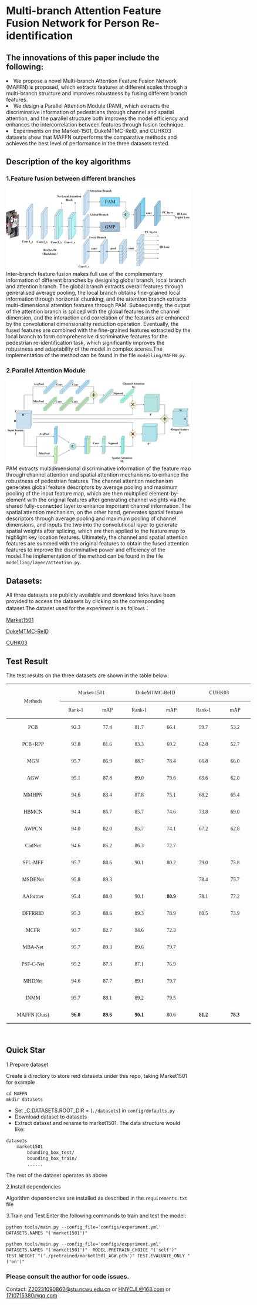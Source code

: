 # Multi-branch Attention Feature Fusion Network for Person Re-identification

## The innovations of this paper include the following:
<li>We propose a novel Multi-branch Attention Feature Fusion Network (MAFFN) is proposed, which extracts features at different scales through a multi-branch structure and improves robustness by fusing different branch features. </li>
<li>We design a Parallel Attention Module (PAM), which extracts the discriminative information of pedestrians through channel and spatial attention, and the parallel structure both improves the model efficiency and enhances the intercorrelation between features through fusion technique. </li>
<li>Experiments on the Market-1501, DukeMTMC-ReID, and CUHK03 datasets show that MAFFN outperforms the comparative methods and achieves the best level of performance in the three datasets tested. </li>

## Description of the key algorithms
### 1.Feature fusion between different branches
![](./image/network.jpg)
Inter-branch feature fusion makes full use of the complementary information of different branches by designing global branch, local branch and attention branch. The global branch extracts overall features through generalised average pooling, the local branch obtains fine-grained local information through horizontal chunking, and the attention branch extracts multi-dimensional attention features through PAM. Subsequently, the output of the attention branch is spliced with the global features in the channel dimension, and the interaction and correlation of the features are enhanced by the convolutional dimensionality reduction operation. Eventually, the fused features are combined with the fine-grained features extracted by the local branch to form comprehensive discriminative features for the pedestrian re-identification task, which significantly improves the robustness and adaptability of the model in complex scenes.The implementation of the method can be found in the file `modelling/MAFFN.py`.

### 2.Parallel Attention Module
![](./image/PAM.jpg)
PAM extracts multidimensional discriminative information of the feature map through channel attention and spatial attention mechanisms to enhance the robustness of pedestrian features. The channel attention mechanism generates global feature descriptors by average pooling and maximum pooling of the input feature map, which are then multiplied element-by-element with the original features after generating channel weights via the shared fully-connected layer to enhance important channel information. The spatial attention mechanism, on the other hand, generates spatial feature descriptors through average pooling and maximum pooling of channel dimensions, and inputs the two into the convolutional layer to generate spatial weights after splicing, which are then applied to the feature map to highlight key location features. Ultimately, the channel and spatial attention features are summed with the original features to obtain the fused attention features to improve the discriminative power and efficiency of the model.The implementation of the method can be found in the file `modelling/layer/attention.py`.

## Datasets: 
All three datasets are publicly available and download links have been provided to access the datasets by clicking on the corresponding dataset.The dataset used for the experiment is as follows：

[Market1501](https://www.kaggle.com/datasets/sachinsarkar/market1501)

[DukeMTMC-ReID](https://www.kaggle.com/datasets/whurobin/dukemtmcreid)

[CUHK03](https://www.kaggle.com/datasets/priyanagda/cuhk03)

## Test Result
The test results on the three datasets are shown in the table below:
<div>

<table class=MsoTableGrid border=1 cellspacing=0 cellpadding=0 width=600
 style='width:500.15pt;border-collapse:collapse;border:none'>
 <thead>
  <tr>
   <td width=132 rowspan=2 style='width:99.2pt;border-top:solid windowtext 1.0pt;
   border-left:none;border-bottom:solid windowtext 1.0pt;border-right:none;
   padding:0cm 5.4pt 0cm 5.4pt'>
   <p class=MsoNormal align=center style='text-align:center'><span lang=EN-US
   style='font-family:"Times New Roman",serif'>Methods</span></p>
   </td>
   <td width=142 colspan=2 style='width:106.35pt;border-top:solid windowtext 1.0pt;
   border-left:none;border-bottom:solid windowtext 1.0pt;border-right:none;
   padding:0cm 5.4pt 0cm 5.4pt'>
   <p class=MsoNormal align=center style='text-align:center'><span lang=EN-US
   style='font-family:"Times New Roman",serif'>Market-1501</span></p>
   </td>
   <td width=142 colspan=2 style='width:106.3pt;border-top:solid windowtext 1.0pt;
   border-left:none;border-bottom:solid windowtext 1.0pt;border-right:none;
   padding:0cm 5.4pt 0cm 5.4pt'>
   <p class=MsoNormal align=center style='text-align:center'><span lang=EN-US
   style='font-family:"Times New Roman",serif'>DukeMTMC-ReID</span></p>
   </td>
   <td width=142 colspan=2 style='width:106.3pt;border-top:solid windowtext 1.0pt;
   border-left:none;border-bottom:solid windowtext 1.0pt;border-right:none;
   padding:0cm 5.4pt 0cm 5.4pt'>
   <p class=MsoNormal align=center style='text-align:center'><span lang=EN-US
   style='font-family:"Times New Roman",serif'>CUHK03</span></p>
   </td>
  </tr>
  <tr>
   <td width=71 style='width:55.15pt;border:none;border-bottom:solid windowtext 1.0pt;
   padding:0cm 5.4pt 0cm 5.4pt'>
   <p class=MsoNormal align=center style='text-align:center'><span lang=EN-US
   style='font-family:"Times New Roman",serif'>Rank-1</span></p>
   </td>
   <td width=71 style='width:53.2pt;border:none;border-bottom:solid windowtext 1.0pt;
   padding:0cm 5.4pt 0cm 5.4pt'>
   <p class=MsoNormal align=center style='text-align:center'><span lang=EN-US
   style='font-family:"Times New Roman",serif'>mAP</span></p>
   </td>
   <td width=71 style='width:55.15pt;border:none;border-bottom:solid windowtext 1.0pt;
   padding:0cm 5.4pt 0cm 5.4pt'>
   <p class=MsoNormal align=center style='text-align:center'><span lang=EN-US
   style='font-family:"Times New Roman",serif'>Rank-1</span></p>
   </td>
   <td width=71 style='width:55.15pt;border:none;border-bottom:solid windowtext 1.0pt;
   padding:0cm 5.4pt 0cm 5.4pt'>
   <p class=MsoNormal align=center style='text-align:center'><span lang=EN-US
   style='font-family:"Times New Roman",serif'>mAP</span></p>
   </td>
   <td width=71 style='width:55.15pt;border:none;border-bottom:solid windowtext 1.0pt;
   padding:0cm 5.4pt 0cm 5.4pt'>
   <p class=MsoNormal align=center style='text-align:center'><span lang=EN-US
   style='font-family:"Times New Roman",serif'>Rank-1</span></p>
   </td>
   <td width=71 style='width:53.15pt;border:none;border-bottom:solid windowtext 1.0pt;
   padding:0cm 5.4pt 0cm 5.4pt'>
   <p class=MsoNormal align=center style='text-align:center'><span lang=EN-US
   style='font-family:"Times New Roman",serif'>mAP</span></p>
   </td>
  </tr>
 </thead>
 <tr>
  <td width=132 style='width:99.2pt;border:none;padding:0cm 5.4pt 0cm 5.4pt'>
  <p class=MsoNormal align=center style='text-align:center'><span lang=EN-US
  style='font-family:"Times New Roman",serif'>PCB</span></p>
  </td>
  <td width=71 style='width:55.15pt;border:none;padding:0cm 5.4pt 0cm 5.4pt'>
  <p class=MsoNormal align=center style='text-align:center'><span lang=EN-US
  style='font-family:"Times New Roman",serif'>92.3</span></p>
  </td>
  <td width=71 style='width:53.2pt;border:none;padding:0cm 5.4pt 0cm 5.4pt'>
  <p class=MsoNormal align=center style='text-align:center'><span lang=EN-US
  style='font-family:"Times New Roman",serif'>77.4</span></p>
  </td>
  <td width=71 style='width:55.15pt;border:none;padding:0cm 5.4pt 0cm 5.4pt'>
  <p class=MsoNormal align=center style='text-align:center'><span lang=EN-US
  style='font-family:"Times New Roman",serif'>81.7</span></p>
  </td>
  <td width=71 style='width:53.15pt;border:none;padding:0cm 5.4pt 0cm 5.4pt'>
  <p class=MsoNormal align=center style='text-align:center'><span lang=EN-US
  style='font-family:"Times New Roman",serif'>66.1</span></p>
  </td>
  <td width=71 style='width:53.15pt;border:none;padding:0cm 5.4pt 0cm 5.4pt'>
  <p class=MsoNormal align=center style='text-align:center'><span lang=EN-US
  style='font-family:"Times New Roman",serif'>59.7</span></p>
  </td>
  <td width=71 style='width:53.15pt;border:none;padding:0cm 5.4pt 0cm 5.4pt'>
  <p class=MsoNormal align=center style='text-align:center'><span lang=EN-US
  style='font-family:"Times New Roman",serif'>53.2</span></p>
  </td>
 </tr>
 <tr>
  <td width=132 style='width:99.2pt;border:none;padding:0cm 5.4pt 0cm 5.4pt'>
  <p class=MsoNormal align=center style='text-align:center'><span lang=EN-US
  style='font-family:"Times New Roman",serif'>PCB+RPP</span></p>
  </td>
  <td width=71 style='width:53.15pt;border:none;padding:0cm 5.4pt 0cm 5.4pt'>
  <p class=MsoNormal align=center style='text-align:center'><span lang=EN-US
  style='font-family:"Times New Roman",serif'>93.8</span></p>
  </td>
  <td width=71 style='width:53.2pt;border:none;padding:0cm 5.4pt 0cm 5.4pt'>
  <p class=MsoNormal align=center style='text-align:center'><span lang=EN-US
  style='font-family:"Times New Roman",serif'>81.6</span></p>
  </td>
  <td width=71 style='width:53.15pt;border:none;padding:0cm 5.4pt 0cm 5.4pt'>
  <p class=MsoNormal align=center style='text-align:center'><span lang=EN-US
  style='font-family:"Times New Roman",serif'>83.3</span></p>
  </td>
  <td width=71 style='width:53.15pt;border:none;padding:0cm 5.4pt 0cm 5.4pt'>
  <p class=MsoNormal align=center style='text-align:center'><span lang=EN-US
  style='font-family:"Times New Roman",serif'>69.2</span></p>
  </td>
  <td width=71 style='width:53.15pt;border:none;padding:0cm 5.4pt 0cm 5.4pt'>
  <p class=MsoNormal align=center style='text-align:center'><span lang=EN-US
  style='font-family:"Times New Roman",serif'>62.8</span></p>
  </td>
  <td width=71 style='width:53.15pt;border:none;padding:0cm 5.4pt 0cm 5.4pt'>
  <p class=MsoNormal align=center style='text-align:center'><span lang=EN-US
  style='font-family:"Times New Roman",serif'>52.7</span></p>
  </td>
 </tr>
 <tr>
  <td width=132 style='width:99.2pt;border:none;padding:0cm 5.4pt 0cm 5.4pt'>
  <p class=MsoNormal align=center style='text-align:center'><span lang=EN-US
  style='font-family:"Times New Roman",serif'>MGN</span></p>
  </td>
  <td width=71 style='width:53.15pt;border:none;padding:0cm 5.4pt 0cm 5.4pt'>
  <p class=MsoNormal align=center style='text-align:center'><span lang=EN-US
  style='font-family:"Times New Roman",serif'>95.7</span></p>
  </td>
  <td width=71 style='width:53.2pt;border:none;padding:0cm 5.4pt 0cm 5.4pt'>
  <p class=MsoNormal align=center style='text-align:center'><span lang=EN-US
  style='font-family:"Times New Roman",serif'>86.9</span></p>
  </td>
  <td width=71 style='width:53.15pt;border:none;padding:0cm 5.4pt 0cm 5.4pt'>
  <p class=MsoNormal align=center style='text-align:center'><span lang=EN-US
  style='font-family:"Times New Roman",serif'>88.7</span></p>
  </td>
  <td width=71 style='width:53.15pt;border:none;padding:0cm 5.4pt 0cm 5.4pt'>
  <p class=MsoNormal align=center style='text-align:center'><span lang=EN-US
  style='font-family:"Times New Roman",serif'>78.4</span></p>
  </td>
  <td width=71 style='width:53.15pt;border:none;padding:0cm 5.4pt 0cm 5.4pt'>
  <p class=MsoNormal align=center style='text-align:center'><span lang=EN-US
  style='font-family:"Times New Roman",serif'>66.8</span></p>
  </td>
  <td width=71 style='width:53.15pt;border:none;padding:0cm 5.4pt 0cm 5.4pt'>
  <p class=MsoNormal align=center style='text-align:center'><span lang=EN-US
  style='font-family:"Times New Roman",serif'>66.0</span></p>
  </td>
 </tr>
 <tr>
  <td width=132 style='width:99.2pt;border:none;padding:0cm 5.4pt 0cm 5.4pt'>
  <p class=MsoNormal align=center style='text-align:center'><span lang=EN-US
  style='font-family:"Times New Roman",serif'>AGW</span></p>
  </td>
  <td width=71 style='width:53.15pt;border:none;padding:0cm 5.4pt 0cm 5.4pt'>
  <p class=MsoNormal align=center style='text-align:center'><span lang=EN-US
  style='font-family:"Times New Roman",serif'>95.1</span></p>
  </td>
  <td width=71 style='width:53.2pt;border:none;padding:0cm 5.4pt 0cm 5.4pt'>
  <p class=MsoNormal align=center style='text-align:center'><span lang=EN-US
  style='font-family:"Times New Roman",serif'>87.8</span></p>
  </td>
  <td width=71 style='width:53.15pt;border:none;padding:0cm 5.4pt 0cm 5.4pt'>
  <p class=MsoNormal align=center style='text-align:center'><span lang=EN-US
  style='font-family:"Times New Roman",serif'>89.0</span></p>
  </td>
  <td width=71 style='width:53.15pt;border:none;padding:0cm 5.4pt 0cm 5.4pt'>
  <p class=MsoNormal align=center style='text-align:center'><span lang=EN-US
  style='font-family:"Times New Roman",serif'>79.6</span></p>
  </td>
  <td width=71 style='width:53.15pt;border:none;padding:0cm 5.4pt 0cm 5.4pt'>
  <p class=MsoNormal align=center style='text-align:center'><span lang=EN-US
  style='font-family:"Times New Roman",serif'>63.6</span></p>
  </td>
  <td width=71 style='width:53.15pt;border:none;padding:0cm 5.4pt 0cm 5.4pt'>
  <p class=MsoNormal align=center style='text-align:center'><span lang=EN-US
  style='font-family:"Times New Roman",serif'>62.0</span></p>
  </td>
 </tr>
 <tr>
  <td width=132 style='width:99.2pt;border:none;padding:0cm 5.4pt 0cm 5.4pt'>
  <p class=MsoNormal align=center style='text-align:center'><span lang=EN-US
  style='font-family:"Times New Roman",serif'>MMHPN</span></p>
  </td>
  <td width=71 style='width:53.15pt;border:none;padding:0cm 5.4pt 0cm 5.4pt'>
  <p class=MsoNormal align=center style='text-align:center'><span lang=EN-US
  style='font-family:"Times New Roman",serif'>94.6</span></p>
  </td>
  <td width=71 style='width:53.2pt;border:none;padding:0cm 5.4pt 0cm 5.4pt'>
  <p class=MsoNormal align=center style='text-align:center'><span lang=EN-US
  style='font-family:"Times New Roman",serif'>83.4</span></p>
  </td>
  <td width=71 style='width:53.15pt;border:none;padding:0cm 5.4pt 0cm 5.4pt'>
  <p class=MsoNormal align=center style='text-align:center'><span lang=EN-US
  style='font-family:"Times New Roman",serif'>87.8</span></p>
  </td>
  <td width=71 style='width:53.15pt;border:none;padding:0cm 5.4pt 0cm 5.4pt'>
  <p class=MsoNormal align=center style='text-align:center'><span lang=EN-US
  style='font-family:"Times New Roman",serif'>75.1</span></p>
  </td>
  <td width=71 style='width:53.15pt;border:none;padding:0cm 5.4pt 0cm 5.4pt'>
  <p class=MsoNormal align=center style='text-align:center'><span lang=EN-US
  style='font-family:"Times New Roman",serif'>68.2</span></p>
  </td>
  <td width=71 style='width:53.15pt;border:none;padding:0cm 5.4pt 0cm 5.4pt'>
  <p class=MsoNormal align=center style='text-align:center'><span lang=EN-US
  style='font-family:"Times New Roman",serif'>65.4</span></p>
  </td>
 </tr>
 <tr>
  <td width=132 style='width:99.2pt;border:none;padding:0cm 5.4pt 0cm 5.4pt'>
  <p class=MsoNormal align=center style='text-align:center'><span lang=EN-US
  style='font-family:"Times New Roman",serif'>HBMCN</span></p>
  </td>
  <td width=71 style='width:53.15pt;border:none;padding:0cm 5.4pt 0cm 5.4pt'>
  <p class=MsoNormal align=center style='text-align:center'><span lang=EN-US
  style='font-family:"Times New Roman",serif'>94.4</span></p>
  </td>
  <td width=71 style='width:53.2pt;border:none;padding:0cm 5.4pt 0cm 5.4pt'>
  <p class=MsoNormal align=center style='text-align:center'><span lang=EN-US
  style='font-family:"Times New Roman",serif'>85.7</span></p>
  </td>
  <td width=71 style='width:53.15pt;border:none;padding:0cm 5.4pt 0cm 5.4pt'>
  <p class=MsoNormal align=center style='text-align:center'><span lang=EN-US
  style='font-family:"Times New Roman",serif'>85.7</span></p>
  </td>
  <td width=71 style='width:53.15pt;border:none;padding:0cm 5.4pt 0cm 5.4pt'>
  <p class=MsoNormal align=center style='text-align:center'><span lang=EN-US
  style='font-family:"Times New Roman",serif'>74.6</span></p>
  </td>
  <td width=71 style='width:53.15pt;border:none;padding:0cm 5.4pt 0cm 5.4pt'>
  <p class=MsoNormal align=center style='text-align:center'><span lang=EN-US
  style='font-family:"Times New Roman",serif'>73.8</span></p>
  </td>
  <td width=71 style='width:53.15pt;border:none;padding:0cm 5.4pt 0cm 5.4pt'>
  <p class=MsoNormal align=center style='text-align:center'><span lang=EN-US
  style='font-family:"Times New Roman",serif'>69.0</span></p>
  </td>
 </tr>
 <tr>
  <td width=132 style='width:99.2pt;border:none;padding:0cm 5.4pt 0cm 5.4pt'>
  <p class=MsoNormal align=center style='text-align:center'><span lang=EN-US
  style='font-family:"Times New Roman",serif'>AWPCN</span></p>
  </td>
  <td width=71 style='width:53.15pt;border:none;padding:0cm 5.4pt 0cm 5.4pt'>
  <p class=MsoNormal align=center style='text-align:center'><span lang=EN-US
  style='font-family:"Times New Roman",serif'>94.0</span></p>
  </td>
  <td width=71 style='width:53.2pt;border:none;padding:0cm 5.4pt 0cm 5.4pt'>
  <p class=MsoNormal align=center style='text-align:center'><span lang=EN-US
  style='font-family:"Times New Roman",serif'>82.0</span></p>
  </td>
  <td width=71 style='width:53.15pt;border:none;padding:0cm 5.4pt 0cm 5.4pt'>
  <p class=MsoNormal align=center style='text-align:center'><span lang=EN-US
  style='font-family:"Times New Roman",serif'>85.7</span></p>
  </td>
  <td width=71 style='width:53.15pt;border:none;padding:0cm 5.4pt 0cm 5.4pt'>
  <p class=MsoNormal align=center style='text-align:center'><span lang=EN-US
  style='font-family:"Times New Roman",serif'>74.1</span></p>
  </td>
  <td width=71 style='width:53.15pt;border:none;padding:0cm 5.4pt 0cm 5.4pt'>
  <p class=MsoNormal align=center style='text-align:center'><span lang=EN-US
  style='font-family:"Times New Roman",serif'>67.2</span></p>
  </td>
  <td width=71 style='width:53.15pt;border:none;padding:0cm 5.4pt 0cm 5.4pt'>
  <p class=MsoNormal align=center style='text-align:center'><span lang=EN-US
  style='font-family:"Times New Roman",serif'>62.8</span></p>
  </td>
 </tr>
 <tr>
  <td width=132 style='width:99.2pt;border:none;padding:0cm 5.4pt 0cm 5.4pt'>
  <p class=MsoNormal align=center style='text-align:center'><span lang=EN-US
  style='font-family:"Times New Roman",serif'>CadNet</span></p>
  </td>
  <td width=71 style='width:53.15pt;border:none;padding:0cm 5.4pt 0cm 5.4pt'>
  <p class=MsoNormal align=center style='text-align:center'><span lang=EN-US
  style='font-family:"Times New Roman",serif'>94.6</span></p>
  </td>
  <td width=71 style='width:53.2pt;border:none;padding:0cm 5.4pt 0cm 5.4pt'>
  <p class=MsoNormal align=center style='text-align:center'><span lang=EN-US
  style='font-family:"Times New Roman",serif'>85.2</span></p>
  </td>
  <td width=71 style='width:53.15pt;border:none;padding:0cm 5.4pt 0cm 5.4pt'>
  <p class=MsoNormal align=center style='text-align:center'><span lang=EN-US
  style='font-family:"Times New Roman",serif'>86.3</span></p>
  </td>
  <td width=71 style='width:53.15pt;border:none;padding:0cm 5.4pt 0cm 5.4pt'>
  <p class=MsoNormal align=center style='text-align:center'><span lang=EN-US
  style='font-family:"Times New Roman",serif'>72.7</span></p>
  </td>
  <td width=71 style='width:53.15pt;border:none;padding:0cm 5.4pt 0cm 5.4pt'>
  <p class=MsoNormal align=center style='text-align:center'><span lang=EN-US
  style='font-family:"Times New Roman",serif'>&nbsp;</span></p>
  </td>
  <td width=71 style='width:53.15pt;border:none;padding:0cm 5.4pt 0cm 5.4pt'>
  <p class=MsoNormal align=center style='text-align:center'><span lang=EN-US
  style='font-family:"Times New Roman",serif'>&nbsp;</span></p>
  </td>
 </tr>
 <tr>
  <td width=132 style='width:99.2pt;border:none;padding:0cm 5.4pt 0cm 5.4pt'>
  <p class=MsoNormal align=center style='text-align:center'><span lang=EN-US
  style='font-family:"Times New Roman",serif'>SFL-MFF</span></p>
  </td>
  <td width=71 style='width:53.15pt;border:none;padding:0cm 5.4pt 0cm 5.4pt'>
  <p class=MsoNormal align=center style='text-align:center'><span lang=EN-US
  style='font-family:"Times New Roman",serif'>95.7</span></p>
  </td>
  <td width=71 style='width:53.2pt;border:none;padding:0cm 5.4pt 0cm 5.4pt'>
  <p class=MsoNormal align=center style='text-align:center'><span lang=EN-US
  style='font-family:"Times New Roman",serif'>88.6</span></p>
  </td>
  <td width=71 style='width:53.15pt;border:none;padding:0cm 5.4pt 0cm 5.4pt'>
  <p class=MsoNormal align=center style='text-align:center'><span lang=EN-US
  style='font-family:"Times New Roman",serif'>90.1</span></p>
  </td>
  <td width=71 style='width:53.15pt;border:none;padding:0cm 5.4pt 0cm 5.4pt'>
  <p class=MsoNormal align=center style='text-align:center'><span lang=EN-US
  style='font-family:"Times New Roman",serif'>80.2</span></p>
  </td>
  <td width=71 style='width:53.15pt;border:none;padding:0cm 5.4pt 0cm 5.4pt'>
  <p class=MsoNormal align=center style='text-align:center'><span lang=EN-US
  style='font-family:"Times New Roman",serif'>79.0</span></p>
  </td>
  <td width=71 style='width:53.15pt;border:none;padding:0cm 5.4pt 0cm 5.4pt'>
  <p class=MsoNormal align=center style='text-align:center'><span lang=EN-US
  style='font-family:"Times New Roman",serif'>75.8</span></p>
  </td>
 </tr>
 <tr>
  <td width=132 style='width:99.2pt;border:none;padding:0cm 5.4pt 0cm 5.4pt'>
  <p class=MsoNormal align=center style='text-align:center'><span lang=EN-US
  style='font-family:"Times New Roman",serif'>MSDENet</span></p>
  </td>
  <td width=71 style='width:53.15pt;border:none;padding:0cm 5.4pt 0cm 5.4pt'>
  <p class=MsoNormal align=center style='text-align:center'><span lang=EN-US
  style='font-family:"Times New Roman",serif'>95.8</span></p>
  </td>
  <td width=71 style='width:53.2pt;border:none;padding:0cm 5.4pt 0cm 5.4pt'>
  <p class=MsoNormal align=center style='text-align:center'><span lang=EN-US
  style='font-family:"Times New Roman",serif'>89.3</span></p>
  </td>
  <td width=71 style='width:53.15pt;border:none;padding:0cm 5.4pt 0cm 5.4pt'>
  <p class=MsoNormal align=center style='text-align:center'><span lang=EN-US
  style='font-family:"Times New Roman",serif'>&nbsp;</span></p>
  </td>
  <td width=71 style='width:53.15pt;border:none;padding:0cm 5.4pt 0cm 5.4pt'>
  <p class=MsoNormal align=center style='text-align:center'><span lang=EN-US
  style='font-family:"Times New Roman",serif'>&nbsp;</span></p>
  </td>
  <td width=71 style='width:53.15pt;border:none;padding:0cm 5.4pt 0cm 5.4pt'>
  <p class=MsoNormal align=center style='text-align:center'><span lang=EN-US
  style='font-family:"Times New Roman",serif'>78.4</span></p>
  </td>
  <td width=71 style='width:53.15pt;border:none;padding:0cm 5.4pt 0cm 5.4pt'>
  <p class=MsoNormal align=center style='text-align:center'><span lang=EN-US
  style='font-family:"Times New Roman",serif'>75.7</span></p>
  </td>
 </tr>
 <tr>
  <td width=132 style='width:99.2pt;border:none;padding:0cm 5.4pt 0cm 5.4pt'>
  <p class=MsoNormal align=center style='text-align:center'><span lang=EN-US
  style='font-family:"Times New Roman",serif'>AAformer</span></p>
  </td>
  <td width=71 style='width:53.15pt;border:none;padding:0cm 5.4pt 0cm 5.4pt'>
  <p class=MsoNormal align=center style='text-align:center'><span lang=EN-US
  style='font-family:"Times New Roman",serif'>95.4</span></p>
  </td>
  <td width=71 style='width:53.2pt;border:none;padding:0cm 5.4pt 0cm 5.4pt'>
  <p class=MsoNormal align=center style='text-align:center'><span lang=EN-US
  style='font-family:"Times New Roman",serif'>88.0</span></p>
  </td>
  <td width=71 style='width:53.15pt;border:none;padding:0cm 5.4pt 0cm 5.4pt'>
  <p class=MsoNormal align=center style='text-align:center'><span lang=EN-US
  style='font-family:"Times New Roman",serif'>90.1</span></p>
  </td>
  <td width=71 style='width:53.15pt;border:none;padding:0cm 5.4pt 0cm 5.4pt'>
  <p class=MsoNormal align=center style='text-align:center'><b><span
  lang=EN-US style='font-family:"Times New Roman",serif'>80.9</span></b></p>
  </td>
  <td width=71 style='width:53.15pt;border:none;padding:0cm 5.4pt 0cm 5.4pt'>
  <p class=MsoNormal align=center style='text-align:center'><span lang=EN-US
  style='font-family:"Times New Roman",serif'>78.1</span></p>
  </td>
  <td width=71 style='width:53.15pt;border:none;padding:0cm 5.4pt 0cm 5.4pt'>
  <p class=MsoNormal align=center style='text-align:center'><span lang=EN-US
  style='font-family:"Times New Roman",serif'>77.2</span></p>
  </td>
 </tr>
 <tr>
  <td width=132 style='width:99.2pt;border:none;padding:0cm 5.4pt 0cm 5.4pt'>
  <p class=MsoNormal align=center style='text-align:center'><span lang=EN-US
  style='font-family:"Times New Roman",serif'>DFFRRID</span></p>
  </td>
  <td width=71 style='width:53.15pt;border:none;padding:0cm 5.4pt 0cm 5.4pt'>
  <p class=MsoNormal align=center style='text-align:center'><span lang=EN-US
  style='font-family:"Times New Roman",serif'>95.3</span></p>
  </td>
  <td width=71 style='width:53.2pt;border:none;padding:0cm 5.4pt 0cm 5.4pt'>
  <p class=MsoNormal align=center style='text-align:center'><span lang=EN-US
  style='font-family:"Times New Roman",serif'>88.6</span></p>
  </td>
  <td width=71 style='width:53.15pt;border:none;padding:0cm 5.4pt 0cm 5.4pt'>
  <p class=MsoNormal align=center style='text-align:center'><span lang=EN-US
  style='font-family:"Times New Roman",serif'>89.3</span></p>
  </td>
  <td width=71 style='width:53.15pt;border:none;padding:0cm 5.4pt 0cm 5.4pt'>
  <p class=MsoNormal align=center style='text-align:center'><span lang=EN-US
  style='font-family:"Times New Roman",serif'>78.9</span></p>
  </td>
  <td width=71 style='width:53.15pt;border:none;padding:0cm 5.4pt 0cm 5.4pt'>
  <p class=MsoNormal align=center style='text-align:center'><span lang=EN-US
  style='font-family:"Times New Roman",serif'>80.5</span></p>
  </td>
  <td width=71 style='width:53.15pt;border:none;padding:0cm 5.4pt 0cm 5.4pt'>
  <p class=MsoNormal align=center style='text-align:center'><span lang=EN-US
  style='font-family:"Times New Roman",serif'>73.9</span></p>
  </td>
 </tr>
 <tr>
  <td width=132 style='width:99.2pt;border:none;padding:0cm 5.4pt 0cm 5.4pt'>
  <p class=MsoNormal align=center style='text-align:center'><span lang=EN-US
  style='font-family:"Times New Roman",serif'>MCFR</span></p>
  </td>
  <td width=71 style='width:53.15pt;border:none;padding:0cm 5.4pt 0cm 5.4pt'>
  <p class=MsoNormal align=center style='text-align:center'><span lang=EN-US
  style='font-family:"Times New Roman",serif'>93.7</span></p>
  </td>
  <td width=71 style='width:53.2pt;border:none;padding:0cm 5.4pt 0cm 5.4pt'>
  <p class=MsoNormal align=center style='text-align:center'><span lang=EN-US
  style='font-family:"Times New Roman",serif'>82.7</span></p>
  </td>
  <td width=71 style='width:53.15pt;border:none;padding:0cm 5.4pt 0cm 5.4pt'>
  <p class=MsoNormal align=center style='text-align:center'><span lang=EN-US
  style='font-family:"Times New Roman",serif'>84.6</span></p>
  </td>
  <td width=71 style='width:53.15pt;border:none;padding:0cm 5.4pt 0cm 5.4pt'>
  <p class=MsoNormal align=center style='text-align:center'><span lang=EN-US
  style='font-family:"Times New Roman",serif'>72.3</span></p>
  </td>
  <td width=71 style='width:53.15pt;border:none;padding:0cm 5.4pt 0cm 5.4pt'>
  <p class=MsoNormal align=center style='text-align:center'><span lang=EN-US
  style='font-family:"Times New Roman",serif'>&nbsp;</span></p>
  </td>
  <td width=71 style='width:53.15pt;border:none;padding:0cm 5.4pt 0cm 5.4pt'>
  <p class=MsoNormal align=center style='text-align:center'><span lang=EN-US
  style='font-family:"Times New Roman",serif'>&nbsp;</span></p>
  </td>
 </tr>
 <tr>
  <td width=132 style='width:99.2pt;border:none;padding:0cm 5.4pt 0cm 5.4pt'>
  <p class=MsoNormal align=center style='text-align:center'><span lang=EN-US
  style='font-family:"Times New Roman",serif'>MBA-Net</span></p>
  </td>
  <td width=71 style='width:53.15pt;border:none;padding:0cm 5.4pt 0cm 5.4pt'>
  <p class=MsoNormal align=center style='text-align:center'><span lang=EN-US
  style='font-family:"Times New Roman",serif'>95.7</span></p>
  </td>
  <td width=71 style='width:53.2pt;border:none;padding:0cm 5.4pt 0cm 5.4pt'>
  <p class=MsoNormal align=center style='text-align:center'><span lang=EN-US
  style='font-family:"Times New Roman",serif'>89.3</span></p>
  </td>
  <td width=71 style='width:53.15pt;border:none;padding:0cm 5.4pt 0cm 5.4pt'>
  <p class=MsoNormal align=center style='text-align:center'><span lang=EN-US
  style='font-family:"Times New Roman",serif'>89.6</span></p>
  </td>
  <td width=71 style='width:53.15pt;border:none;padding:0cm 5.4pt 0cm 5.4pt'>
  <p class=MsoNormal align=center style='text-align:center'><span lang=EN-US
  style='font-family:"Times New Roman",serif'>79.7</span></p>
  </td>
  <td width=71 style='width:53.15pt;border:none;padding:0cm 5.4pt 0cm 5.4pt'>
  <p class=MsoNormal align=center style='text-align:center'><span lang=EN-US
  style='font-family:"Times New Roman",serif'>&nbsp;</span></p>
  </td>
  <td width=71 style='width:53.15pt;border:none;padding:0cm 5.4pt 0cm 5.4pt'>
  <p class=MsoNormal align=center style='text-align:center'><span lang=EN-US
  style='font-family:"Times New Roman",serif'>&nbsp;</span></p>
  </td>
 </tr>
 <tr>
  <td width=132 style='width:99.2pt;border:none;padding:0cm 5.4pt 0cm 5.4pt'>
  <p class=MsoNormal align=center style='text-align:center'><span lang=EN-US
  style='font-family:"Times New Roman",serif'>PSF-C-Net</span></p>
  </td>
  <td width=71 style='width:53.15pt;border:none;padding:0cm 5.4pt 0cm 5.4pt'>
  <p class=MsoNormal align=center style='text-align:center'><span lang=EN-US
  style='font-family:"Times New Roman",serif'>95.2</span></p>
  </td>
  <td width=71 style='width:53.2pt;border:none;padding:0cm 5.4pt 0cm 5.4pt'>
  <p class=MsoNormal align=center style='text-align:center'><span lang=EN-US
  style='font-family:"Times New Roman",serif'>87.3</span></p>
  </td>
  <td width=71 style='width:53.15pt;border:none;padding:0cm 5.4pt 0cm 5.4pt'>
  <p class=MsoNormal align=center style='text-align:center'><span lang=EN-US
  style='font-family:"Times New Roman",serif'>87.1</span></p>
  </td>
  <td width=71 style='width:53.15pt;border:none;padding:0cm 5.4pt 0cm 5.4pt'>
  <p class=MsoNormal align=center style='text-align:center'><span lang=EN-US
  style='font-family:"Times New Roman",serif'>76.9</span></p>
  </td>
  <td width=71 style='width:53.15pt;border:none;padding:0cm 5.4pt 0cm 5.4pt'>
  <p class=MsoNormal align=center style='text-align:center'><span lang=EN-US
  style='font-family:"Times New Roman",serif'>&nbsp;</span></p>
  </td>
  <td width=71 style='width:53.15pt;border:none;padding:0cm 5.4pt 0cm 5.4pt'>
  <p class=MsoNormal align=center style='text-align:center'><span lang=EN-US
  style='font-family:"Times New Roman",serif'>&nbsp;</span></p>
  </td>
 </tr>
 <tr>
  <td width=132 style='width:99.2pt;border:none;padding:0cm 5.4pt 0cm 5.4pt'>
  <p class=MsoNormal align=center style='text-align:center'><span lang=EN-US
  style='font-family:"Times New Roman",serif'>MHDNet</span></p>
  </td>
  <td width=71 style='width:53.15pt;border:none;padding:0cm 5.4pt 0cm 5.4pt'>
  <p class=MsoNormal align=center style='text-align:center'><span lang=EN-US
  style='font-family:"Times New Roman",serif'>94.6</span></p>
  </td>
  <td width=71 style='width:53.2pt;border:none;padding:0cm 5.4pt 0cm 5.4pt'>
  <p class=MsoNormal align=center style='text-align:center'><span lang=EN-US
  style='font-family:"Times New Roman",serif'>87.7</span></p>
  </td>
  <td width=71 style='width:53.15pt;border:none;padding:0cm 5.4pt 0cm 5.4pt'>
  <p class=MsoNormal align=center style='text-align:center'><span lang=EN-US
  style='font-family:"Times New Roman",serif'>89.1</span></p>
  </td>
  <td width=71 style='width:53.15pt;border:none;padding:0cm 5.4pt 0cm 5.4pt'>
  <p class=MsoNormal align=center style='text-align:center'><span lang=EN-US
  style='font-family:"Times New Roman",serif'>79.7</span></p>
  </td>
  <td width=71 style='width:53.15pt;border:none;padding:0cm 5.4pt 0cm 5.4pt'>
  <p class=MsoNormal align=center style='text-align:center'><span lang=EN-US
  style='font-family:"Times New Roman",serif'>&nbsp;</span></p>
  </td>
  <td width=71 style='width:53.15pt;border:none;padding:0cm 5.4pt 0cm 5.4pt'>
  <p class=MsoNormal align=center style='text-align:center'><span lang=EN-US
  style='font-family:"Times New Roman",serif'>&nbsp;</span></p>
  </td>
 </tr>
 <tr>
  <td width=132 style='width:99.2pt;border:none;padding:0cm 5.4pt 0cm 5.4pt'>
  <p class=MsoNormal align=center style='text-align:center'><span lang=EN-US
  style='font-family:"Times New Roman",serif'>INMM</span></p>
  </td>
  <td width=71 style='width:53.15pt;border:none;padding:0cm 5.4pt 0cm 5.4pt'>
  <p class=MsoNormal align=center style='text-align:center'><span lang=EN-US
  style='font-family:"Times New Roman",serif'>95.7</span></p>
  </td>
  <td width=71 style='width:53.2pt;border:none;padding:0cm 5.4pt 0cm 5.4pt'>
  <p class=MsoNormal align=center style='text-align:center'><span lang=EN-US
  style='font-family:"Times New Roman",serif'>88.1</span></p>
  </td>
  <td width=71 style='width:53.15pt;border:none;padding:0cm 5.4pt 0cm 5.4pt'>
  <p class=MsoNormal align=center style='text-align:center'><span lang=EN-US
  style='font-family:"Times New Roman",serif'>89.2</span></p>
  </td>
  <td width=71 style='width:53.15pt;border:none;padding:0cm 5.4pt 0cm 5.4pt'>
  <p class=MsoNormal align=center style='text-align:center'><span lang=EN-US
  style='font-family:"Times New Roman",serif'>79.5</span></p>
  </td>
  <td width=71 style='width:53.15pt;border:none;padding:0cm 5.4pt 0cm 5.4pt'>
  <p class=MsoNormal align=center style='text-align:center'><span lang=EN-US
  style='font-family:"Times New Roman",serif'>&nbsp;</span></p>
  </td>
  <td width=71 style='width:53.15pt;border:none;padding:0cm 5.4pt 0cm 5.4pt'>
  <p class=MsoNormal align=center style='text-align:center'><span lang=EN-US
  style='font-family:"Times New Roman",serif'>&nbsp;</span></p>
  </td>
 </tr>
 <tr>
  <td width=132 style='width:99.2pt;border:none;border-bottom:solid windowtext 1.0pt;
  padding:0cm 5.4pt 0cm 5.4pt'>
  <p class=MsoNormal align=center style='text-align:center'><span lang=EN-US
  style='font-family:"Times New Roman",serif'>MAFFN (Ours)</span></p>
  </td>
  <td width=71 style='width:53.15pt;border:none;border-bottom:solid windowtext 1.0pt;
  padding:0cm 5.4pt 0cm 5.4pt'>
  <p class=MsoNormal align=center style='text-align:center'><b><span
  lang=EN-US style='font-family:"Times New Roman",serif'>96.0</span></b></p>
  </td>
  <td width=71 style='width:53.2pt;border:none;border-bottom:solid windowtext 1.0pt;
  padding:0cm 5.4pt 0cm 5.4pt'>
  <p class=MsoNormal align=center style='text-align:center'><b><span
  lang=EN-US style='font-family:"Times New Roman",serif'>89.6</span></b></p>
  </td>
  <td width=71 style='width:53.15pt;border:none;border-bottom:solid windowtext 1.0pt;
  padding:0cm 5.4pt 0cm 5.4pt'>
  <p class=MsoNormal align=center style='text-align:center'><b><span
  lang=EN-US style='font-family:"Times New Roman",serif'>90.1</span></b></p>
  </td>
  <td width=71 style='width:53.15pt;border:none;border-bottom:solid windowtext 1.0pt;
  padding:0cm 5.4pt 0cm 5.4pt'>
  <p class=MsoNormal align=center style='text-align:center'><span lang=EN-US
  style='font-family:"Times New Roman",serif'>80.6</span></p>
  </td>
  <td width=71 style='width:53.15pt;border:none;border-bottom:solid windowtext 1.0pt;
  padding:0cm 5.4pt 0cm 5.4pt'>
  <p class=MsoNormal align=center style='text-align:center'><b><span
  lang=EN-US style='font-family:"Times New Roman",serif'>81.2</span></b></p>
  </td>
  <td width=71 style='width:53.15pt;border:none;border-bottom:solid windowtext 1.0pt;
  padding:0cm 5.4pt 0cm 5.4pt'>
  <p class=MsoNormal align=center style='text-align:center'><b><span
  lang=EN-US style='font-family:"Times New Roman",serif'>78.3</span></b></p>
  </td>
 </tr>
</table>

</div>

<p class=MsoNormal><span lang=EN-US>&nbsp;</span></p>

</div>

## Quick Star
1.Prepare dataset

Create a directory to store reid datasets under this repo, taking Market1501 for example
```
cd MAFFN
mkdir datasets
```
* Set _C.DATASETS.ROOT_DIR = (`./datasets`) in `config/defaults.py`
* Download dataset to datasets
* Extract dataset and rename to market1501. The data structure would like:
```
datasets
    market1501
        bounding_box_test/
        bounding_box_train/
        ......
```
The rest of the dataset operates as above

2.Install dependencies

Algorithm dependencies are installed as described in the `requirements.txt` file

3.Train and Test
Enter the following commands to train and test the model:
```
python tools/main.py --config_file='configs/experiment.yml' DATASETS.NAMES "('market1501')"
```
```
python tools/main.py --config_file='configs/experiment.yml' DATASETS.NAMES "('market1501')"  MODEL.PRETRAIN_CHOICE "('self')" TEST.WEIGHT "('./pretrained/market1501_AGW.pth')" TEST.EVALUATE_ONLY "('on')"
```

### Please consult the author for code issues.
Contact: Z20231090862@stu.ncwu.edu.cn or HNYCJL@163.com or 1710715380@qq.com
